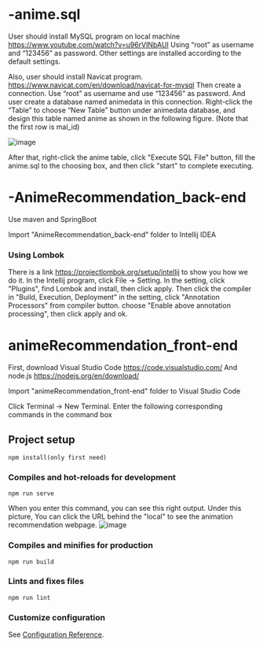 # -anime.sql
User should install MySQL program on local machine
https://www.youtube.com/watch?v=u96rVINbAUI
Using “root” as username and “123456” as password. Other settings are installed according to the default settings.


Also, user should install Navicat program.
https://www.navicat.com/en/download/navicat-for-mysql
Then create a connection. Use “root” as username and use “123456” as password. And user create a database named animedata in this connection. Right-click the “Table” to choose “New Table” button under animedata database, and design this table named anime as shown in the following figure. (Note that the first row is mal_id)

![image](https://github.com/bsu-cs222-summer20-dll/an-anime-recommendation-system/blob/master/structure1.png)


After that, right-click the anime table, click "Execute SQL File" button, fill the anime.sql to the choosing box, and then click "start" to complete executing.




# -AnimeRecommendation_back-end
Use maven and SpringBoot

Import "AnimeRecommendation_back-end" folder to Intellij IDEA

### Using Lombok
There is a link https://projectlombok.org/setup/intellij to show you how we do it.
In the Intellij program, click File -> Setting. In the setting, click "Plugins", find Lombok and install, then click apply. Then click the compiler in "Build, Execution, Deployment" in the setting, click "Annotation Processors" from compiler button. choose "Enable above annotation processing", then click apply and ok.



# animeRecommendation_front-end
First, download Visual Studio Code
https://code.visualstudio.com/
And node.js
https://nodejs.org/en/download/

Import "animeRecommendation_front-end" folder to Visual Studio Code

Click Terminal -> New Terminal. Enter the following corresponding commands in the command box

## Project setup
```
npm install(only first need)
```

### Compiles and hot-reloads for development
```
npm run serve
```

When you enter this command, you can see this right output. Under this picture, You can click the URL behind the "local" to see the animation recommendation webpage.
![image](https://github.com/bsu-cs222-summer20-dll/an-anime-recommendation-system/blob/master/output1.png)


### Compiles and minifies for production
```
npm run build
```

### Lints and fixes files
```
npm run lint
```

### Customize configuration
See [Configuration Reference](https://cli.vuejs.org/config/).
